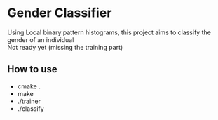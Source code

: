 # Gender Classifier
Using Local binary pattern histograms, this project aims to classify the gender of an individual  
Not ready yet (missing the training part)
## How to use
* cmake .
* make
* ./trainer
* ./classify
